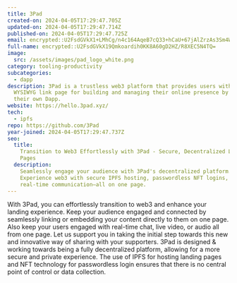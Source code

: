```yaml
---
title: 3Pad
created-on: 2024-04-05T17:29:47.705Z
updated-on: 2024-04-05T17:29:47.714Z
published-on: 2024-04-05T17:29:47.725Z
email: encrypted::U2FsdGVkX1+LMhCg/n4c164AqeB7cQ33+hCaU+67jAlZrzAs3Sm4WQe/TGz5thik
full-name: encrypted::U2FsdGVkX19Qmkoardih0KK8A60gD2HZ/R8XEC5N4TQ=
image:
  src: /assets/images/pad_logo_white.png
category: tooling-productivity
subcategories:
  - dapp
description: 3Pad is a trustless web3 platform that provides users with an
  WYSIWYG link page for building and managing their online presence by deploying
  their own Dapp.
website: https://hello.3pad.xyz/
tech:
  - ipfs
repo: https://github.com/3Pad
year-joined: 2024-04-05T17:29:47.737Z
seo:
  title:
    Transition to Web3 Effortlessly with 3Pad - Secure, Decentralized Landing
    Pages
  description:
    Seamlessly engage your audience with 3Pad's decentralized platform.
    Experience web3 with secure IPFS hosting, passwordless NFT logins, and
    real-time communication—all on one page.
---
```


With 3Pad, you can effortlessly transition to web3 and enhance your landing experience. Keep your audience engaged and connected by seamlessly linking or embedding your content directly to them on one page. Also keep your users engaged with real-time chat, live video, or audio all from one page. Let us support you in taking the initial step towards this new and innovative way of sharing with your supporters. 3Pad is designed & working towards being a fully decentralized platform, allowing for a more secure and private experience. The use of IPFS for hosting landing pages and NFT technology for passwordless login ensures that there is no central point of control or data collection.
